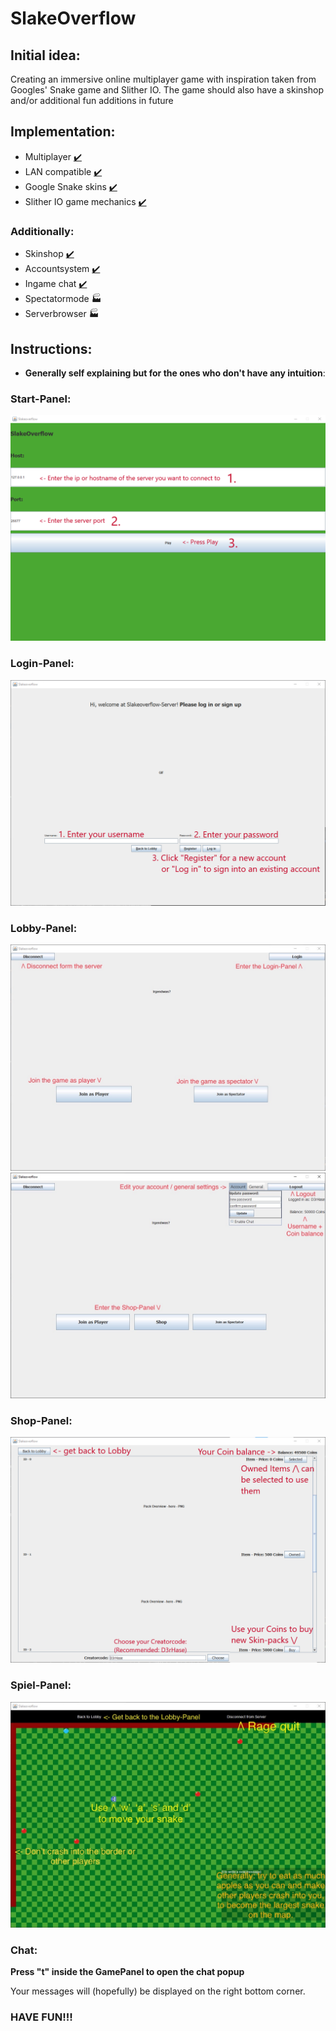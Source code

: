 # SlakeOverflow

## Initial idea:

Creating an immersive online multiplayer game with inspiration taken from Googles' Snake game and Slither IO.
The game should also have a skinshop and/or additional fun additions in future

## Implementation:

- Multiplayer [✔️](https://emojipedia.org/check-mark/)
- LAN compatible [✔️](https://emojipedia.org/check-mark/)
- Google Snake skins [✔️](https://emojipedia.org/check-mark/)
- Slither IO game mechanics [✔️](https://emojipedia.org/check-mark/)

### Additionally:

- Skinshop [✔️](https://emojipedia.org/check-mark/)
- Accountsystem [✔️](https://emojipedia.org/check-mark/)
- Ingame chat [✔️](https://emojipedia.org/check-mark/)
- Spectatormode 🏭
- Serverbrowser 🏭

## Instructions:

- __Generally self explaining but for the ones who don't have any intuition__:

### Start-Panel:

![Start Panel Example](https://github.com/Q11Hackermans/slakeoverflow-client/raw/master/assets/README/StartPanelExample.png)

### Login-Panel:

![Login Panel Example](https://github.com/Q11Hackermans/slakeoverflow-client/raw/master/assets/README/LoginPanelExample.png)

### Lobby-Panel:

![Lobby Panel Example](https://github.com/Q11Hackermans/slakeoverflow-client/raw/master/assets/README/LobbyPanel0Example.jpg)
![Lobby Panel Example](https://github.com/Q11Hackermans/slakeoverflow-client/raw/master/assets/README/LobbyPanel2Example.jpg)

### Shop-Panel:

![Shop Panel Example](https://github.com/Q11Hackermans/slakeoverflow-client/raw/master/assets/README/ShopPanelExample.png)

### Spiel-Panel:

![Game Panel Example](https://github.com/Q11Hackermans/slakeoverflow-client/raw/master/assets/README/GamePanelExample.jpg)

### Chat:

**Press "t" inside the GamePanel to open the chat popup**

Your messages will (hopefully) be displayed on the right bottom corner.

### HAVE FUN!!!